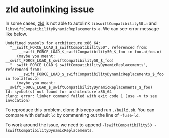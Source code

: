 # zld autolinking issue
In some cases, [zld](https://github.com/michaeleisel/zld) is not able to autolink `libswiftCompatibility50.a` and `libswiftCompatibilityDynamicReplacements.a`. We can see error message like below.

```
Undefined symbols for architecture x86_64:
  "__swift_FORCE_LOAD_$_swiftCompatibility50", referenced from:
      __swift_FORCE_LOAD_$_swiftCompatibility50_$_foo in foo.a(foo.o)
     (maybe you meant: __swift_FORCE_LOAD_$_swiftCompatibility50_$_foo)
  "__swift_FORCE_LOAD_$_swiftCompatibilityDynamicReplacements", referenced from:
      __swift_FORCE_LOAD_$_swiftCompatibilityDynamicReplacements_$_foo in foo.a(foo.o)
     (maybe you meant: __swift_FORCE_LOAD_$_swiftCompatibilityDynamicReplacements_$_foo)
ld: symbol(s) not found for architecture x86_64
clang: error: linker command failed with exit code 1 (use -v to see invocation)
```


To reproduce this problem, clone this repo and run `./build.sh`. You can compare with default `ld` by commenting out the line of `-fuse-ld`.

To work around the issue, we need to append `-lswiftCompatibility50 -lswiftCompatibilityDynamicReplacements`.
